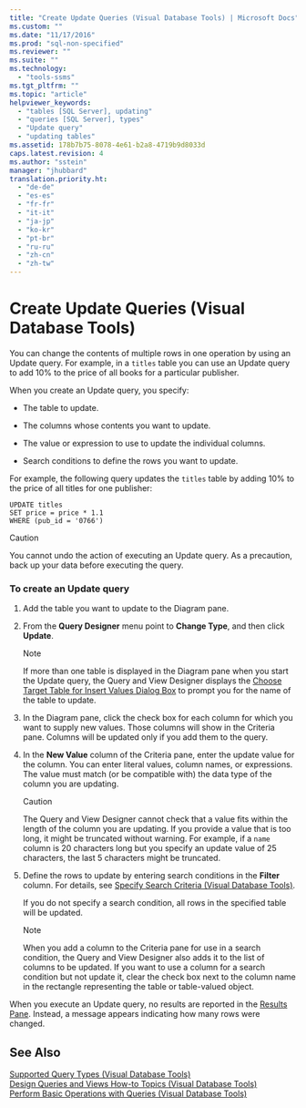 ```yaml
---
title: "Create Update Queries (Visual Database Tools) | Microsoft Docs"
ms.custom: ""
ms.date: "11/17/2016"
ms.prod: "sql-non-specified"
ms.reviewer: ""
ms.suite: ""
ms.technology: 
  - "tools-ssms"
ms.tgt_pltfrm: ""
ms.topic: "article"
helpviewer_keywords: 
  - "tables [SQL Server], updating"
  - "queries [SQL Server], types"
  - "Update query"
  - "updating tables"
ms.assetid: 178b7b75-8078-4e61-b2a8-4719b9d8033d
caps.latest.revision: 4
ms.author: "sstein"
manager: "jhubbard"
translation.priority.ht: 
  - "de-de"
  - "es-es"
  - "fr-fr"
  - "it-it"
  - "ja-jp"
  - "ko-kr"
  - "pt-br"
  - "ru-ru"
  - "zh-cn"
  - "zh-tw"
---
```

# Create Update Queries (Visual Database Tools)
You can change the contents of multiple rows in one operation by using an Update query. For example, in a `titles` table you can use an Update query to add 10% to the price of all books for a particular publisher.  
  
When you create an Update query, you specify:  
  
-   The table to update.  
  
-   The columns whose contents you want to update.  
  
-   The value or expression to use to update the individual columns.  
  
-   Search conditions to define the rows you want to update.  
  
For example, the following query updates the `titles` table by adding 10% to the price of all titles for one publisher:  
  
```  
UPDATE titles  
SET price = price * 1.1  
WHERE (pub_id = '0766')  
```  
  
> [!CAUTION]  
> You cannot undo the action of executing an Update query. As a precaution, back up your data before executing the query.  
  
### To create an Update query  
  
1.  Add the table you want to update to the Diagram pane.  
  
2.  From the **Query Designer** menu point to **Change Type**, and then click **Update**.  
  
    > [!NOTE]  
    > If more than one table is displayed in the Diagram pane when you start the Update query, the Query and View Designer displays the [Choose Target Table for Insert Values Dialog Box](../ssms/choose-target-table-for-insert-values-dialog-box--visual-database-tools-.md) to prompt you for the name of the table to update.  
  
3.  In the Diagram pane, click the check box for each column for which you want to supply new values. Those columns will show in the Criteria pane. Columns will be updated only if you add them to the query.  
  
4.  In the **New Value** column of the Criteria pane, enter the update value for the column. You can enter literal values, column names, or expressions. The value must match (or be compatible with) the data type of the column you are updating.  
  
    > [!CAUTION]  
    > The Query and View Designer cannot check that a value fits within the length of the column you are updating. If you provide a value that is too long, it might be truncated without warning. For example, if a `name` column is 20 characters long but you specify an update value of 25 characters, the last 5 characters might be truncated.  
  
5.  Define the rows to update by entering search conditions in the **Filter** column. For details, see [Specify Search Criteria &#40;Visual Database Tools&#41;](../ssms/specify-search-criteria--visual-database-tools-.md).  
  
    If you do not specify a search condition, all rows in the specified table will be updated.  
  
    > [!NOTE]  
    > When you add a column to the Criteria pane for use in a search condition, the Query and View Designer also adds it to the list of columns to be updated. If you want to use a column for a search condition but not update it, clear the check box next to the column name in the rectangle representing the table or table-valued object.  
  
When you execute an Update query, no results are reported in the [Results Pane](../ssms/results-pane--visual-database-tools-.md). Instead, a message appears indicating how many rows were changed.  
  
## See Also  
[Supported Query Types &#40;Visual Database Tools&#41;](../ssms/supported-query-types--visual-database-tools-.md)  
[Design Queries and Views How-to Topics &#40;Visual Database Tools&#41;](../ssms/design-queries-and-views-how-to-topics--visual-database-tools-.md)  
[Perform Basic Operations with Queries &#40;Visual Database Tools&#41;](../ssms/perform-basic-operations-with-queries--visual-database-tools-.md)  
  
